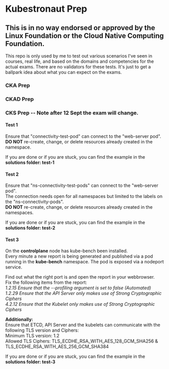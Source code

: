 # Kubestronaut Prep

## This is in no way endorsed or approved by the Linux Foundation or the Cloud Native Computing Foundation.
This repo is only used by me to test out various scenarios I've seen in courses, real life, and based on the domains and competencies for the actual exams. There are no validators for these tests. It's just to get a ballpark idea about what you can expect on the exams.

### CKA Prep

### CKAD Prep

### CKS Prep -- Note after 12 Sept the exam will change.
#### Test 1
Ensure that "connectivity-test-pod" can connect to the "web-server pod".  
**DO NOT** re-create, change, or delete resources already created in the namespace.

If you are done or if you are stuck, you can find the example in the **solutions folder: test-1**  

#### Test 2
Ensure that "ns-connectivity-test-pods" can connect to the "web-server pod".  
The connection needs open for all namespaces but limited to the labels on the "ns-connectivity-pods".   
**DO NOT** re-create, change, or delete resources already created in the namespaces.

If you are done or if you are stuck, you can find the example in the **solutions folder: test-2**  
  
#### Test 3
On the **controlplane** node has kube-bench been installed.  
Every minute a new report is being generated and published via a pod running in the **kube-bench** namespace. The pod is exposed via a nodeport service.  

Find out what the right port is and open the report in your webbrowser.  
Fix the following items from the report:  
*1.2.15 Ensure that the --profiling argument is set to false (Automated)*  
*1.2.29 Ensure that the API Server only makes use of Strong Cryptographic Ciphers*  
*4.2.12 Ensure that the Kubelet only makes use of Strong Cryptographic Ciphers*  
  
**Additionally:**  
Ensure that ETCD, API Server and the kubelets can communicate with the following TLS version and Ciphers:  
Minimum TLS version: 1.2  
Allowed TLS Ciphers: TLS_ECDHE_RSA_WITH_AES_128_GCM_SHA256 & TLS_ECDHE_RSA_WITH_AES_256_GCM_SHA384
  
If you are done or if you are stuck, you can find the example in the **solutions folder: test-3**